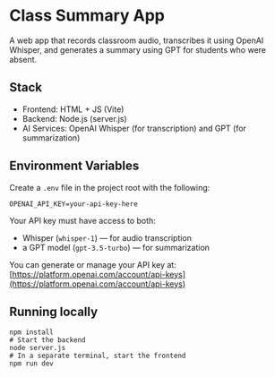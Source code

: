# Class Summary App

A web app that records classroom audio, transcribes it using OpenAI Whisper, and generates a summary using GPT for students who were absent.

## Stack
- Frontend: HTML + JS (Vite)
- Backend: Node.js (server.js)
- AI Services: OpenAI Whisper (for transcription) and GPT (for summarization)

## Environment Variables

Create a `.env` file in the project root with the following:

    OPENAI_API_KEY=your-api-key-here

Your API key must have access to both:
- Whisper (`whisper-1`) — for audio transcription
- a GPT model (`gpt-3.5-turbo`) — for summarization

You can generate or manage your API key at:  
[https://platform.openai.com/account/api-keys](https://platform.openai.com/account/api-keys)

## Running locally

    npm install
    # Start the backend
    node server.js
    # In a separate terminal, start the frontend
    npm run dev